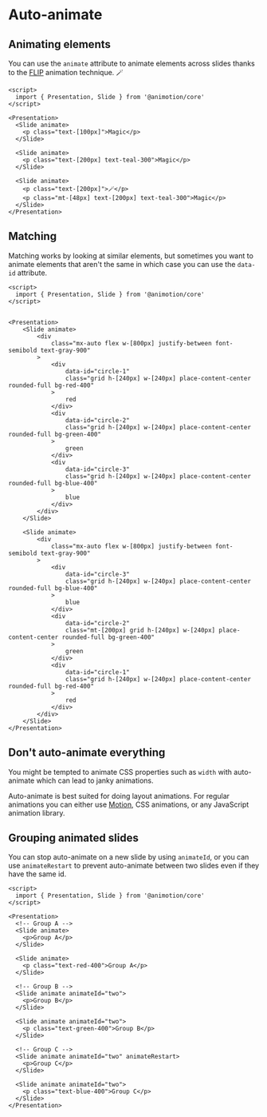 <script lang="ts">
	import AutoAnimate from './auto-animate.svelte'
	import Matching from './matching.svelte'
	import Bad from './bad.svelte'
	import Good from './good.svelte'
	import Grouping from './grouping.svelte'
</script>

# Auto-animate

## Animating elements

You can use the `animate` attribute to animate elements across slides thanks to the [FLIP](https://aerotwist.com/blog/flip-your-animations/) animation technique. 🪄

<AutoAnimate />

```svelte
<script>
  import { Presentation, Slide } from '@animotion/core'
</script>

<Presentation>
  <Slide animate>
    <p class="text-[100px]">Magic</p>
  </Slide>

  <Slide animate>
    <p class="text-[200px] text-teal-300">Magic</p>
  </Slide>

  <Slide animate>
    <p class="text-[200px]">🪄</p>
    <p class="mt-[48px] text-[200px] text-teal-300">Magic</p>
  </Slide>
</Presentation>
```

## Matching

Matching works by looking at similar elements, but sometimes you want to animate elements that aren't the same in which case you can use the `data-id` attribute.

<Matching />

```svelte
<script>
  import { Presentation, Slide } from '@animotion/core'
</script>


<Presentation>
	<Slide animate>
		<div
			class="mx-auto flex w-[800px] justify-between font-semibold text-gray-900"
		>
			<div
				data-id="circle-1"
				class="grid h-[240px] w-[240px] place-content-center rounded-full bg-red-400"
			>
				red
			</div>
			<div
				data-id="circle-2"
				class="grid h-[240px] w-[240px] place-content-center rounded-full bg-green-400"
			>
				green
			</div>
			<div
				data-id="circle-3"
				class="grid h-[240px] w-[240px] place-content-center rounded-full bg-blue-400"
			>
				blue
			</div>
		</div>
	</Slide>

	<Slide animate>
		<div
			class="mx-auto flex w-[800px] justify-between font-semibold text-gray-900"
		>
			<div
				data-id="circle-3"
				class="grid h-[240px] w-[240px] place-content-center rounded-full bg-blue-400"
			>
				blue
			</div>
			<div
				data-id="circle-2"
				class="mt-[200px] grid h-[240px] w-[240px] place-content-center rounded-full bg-green-400"
			>
				green
			</div>
			<div
				data-id="circle-1"
				class="grid h-[240px] w-[240px] place-content-center rounded-full bg-red-400"
			>
				red
			</div>
		</div>
	</Slide>
</Presentation>
```

## Don't auto-animate everything

You might be tempted to animate CSS properties such as `width` with auto-animate which can lead to janky animations.

<Bad />

Auto-animate is best suited for doing layout animations. For regular animations you can either use [Motion](/docs/motion), CSS animations, or any JavaScript animation library.

<Good />

## Grouping animated slides

You can stop auto-animate on a new slide by using `animateId`, or you can use `animateRestart` to prevent auto-animate between two slides even if they have the same id.

<Grouping />

```svelte
<script>
  import { Presentation, Slide } from '@animotion/core'
</script>

<Presentation>
  <!-- Group A -->
  <Slide animate>
    <p>Group A</p>
  </Slide>

  <Slide animate>
    <p class="text-red-400">Group A</p>
  </Slide>

  <!-- Group B -->
  <Slide animate animateId="two">
    <p>Group B</p>
  </Slide>

  <Slide animate animateId="two">
    <p class="text-green-400">Group B</p>
  </Slide>

  <!-- Group C -->
  <Slide animate animateId="two" animateRestart>
    <p>Group C</p>
  </Slide>

  <Slide animate animateId="two">
    <p class="text-blue-400">Group C</p>
  </Slide>
</Presentation>
```
